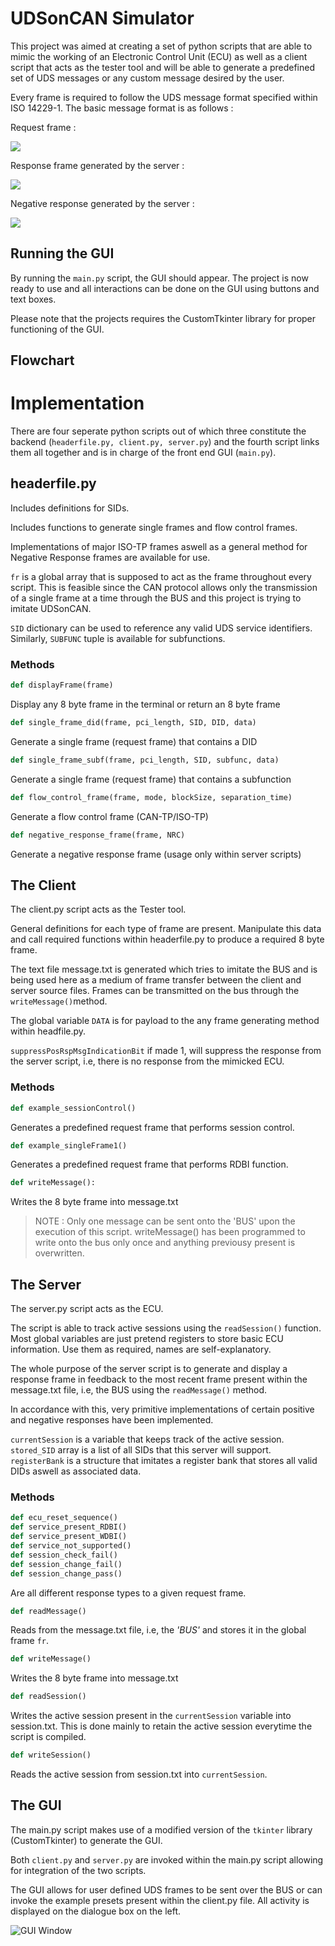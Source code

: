 # UDSonCAN Simulator

This project was aimed at creating a set of python scripts that are able to mimic the working of an Electronic Control Unit (ECU) as well as a client script that acts as the tester tool and will be able to generate a predefined set of UDS messages or any custom message desired by the user.

Every frame is required to follow the UDS message format specified within ISO 14229-1. The basic message format is as follows :

Request frame :

![](/media/message%20format%20request.png)

Response frame generated by the server :

![](/media/positive%20response.png)

Negative response generated by the server :

![](/media/negative%20response.png)

## Running the GUI

By running the `main.py` script, the GUI should appear. The project is now ready to use and all interactions can be done on the GUI using buttons and text boxes.

Please note that the projects requires the CustomTkinter library for proper functioning of the GUI.

## Flowchart

# Implementation

There are four seperate python scripts out of which three constitute the backend (`headerfile.py, client.py, server.py`) and the fourth script links them all together and is in charge of the front end GUI (`main.py`).

## headerfile.py

Includes definitions for SIDs.

Includes functions to generate single frames and flow control frames.

Implementations of major ISO-TP frames aswell as a general method for Negative Response frames are available for use.

`fr` is a global array that is supposed to act as the frame throughout every script. This is feasible since the CAN protocol allows only the transmission of a single frame at a time through the BUS and this project is trying to imitate UDSonCAN.

`SID` dictionary can be used to reference any valid UDS service identifiers.
Similarly, `SUBFUNC` tuple is available for subfunctions.

### Methods

```python
def displayFrame(frame)
```

Display any 8 byte frame in the terminal or return an 8 byte frame

```python
def single_frame_did(frame, pci_length, SID, DID, data)
```

Generate a single frame (request frame) that contains a DID

```python
def single_frame_subf(frame, pci_length, SID, subfunc, data)
```

Generate a single frame (request frame) that contains a subfunction

```python
def flow_control_frame(frame, mode, blockSize, separation_time)
```

Generate a flow control frame (CAN-TP/ISO-TP)

```python
def negative_response_frame(frame, NRC)
```

Generate a negative response frame (usage only within server scripts)

## The Client

The client.py script acts as the Tester tool.

General definitions for each type of frame are present.
Manipulate this data and call required functions within headerfile.py to produce a required 8 byte frame.

The text file message.txt is generated which tries to imitate the BUS and is being used here as a medium of frame transfer between the client and server source files. Frames can be transmitted on the bus through the `writeMessage()`method.

The global variable `DATA` is for payload to the any frame generating method within headfile.py.

`suppressPosRspMsgIndicationBit` if made 1, will suppress the response from the server script, i.e, there is no response from the mimicked ECU.

### Methods

```python
def example_sessionControl()
```

Generates a predefined request frame that performs session control.

```python
def example_singleFrame1()
```

Generates a predefined request frame that performs RDBI function.

```python
def writeMessage():
```

Writes the 8 byte frame into message.txt

> NOTE : Only one message can be sent onto the 'BUS' upon the execution of this script. writeMessage() has been programmed to write onto the bus only once and anything previousy present is overwritten.

## The Server

The server.py script acts as the ECU.

The script is able to track active sessions using the `readSession()` function.
Most global variables are just pretend registers to store basic ECU information. Use them as required, names are self-explanatory.

The whole purpose of the server script is to generate and display a response frame in feedback to the most recent frame present within the message.txt file, i.e, the BUS using the `readMessage()` method.

In accordance with this, very primitive implementations of certain positive and negative responses have been implemented.

`currentSession` is a variable that keeps track of the active session.
`stored_SID` array is a list of all SIDs that this server will support.
`registerBank` is a structure that imitates a register bank that stores all valid DIDs aswell as associated data.

### Methods

```python
def ecu_reset_sequence()
def service_present_RDBI()
def service_present_WDBI()
def service_not_supported()
def session_check_fail()
def session_change_fail()
def session_change_pass()
```

Are all different response types to a given request frame.

```python
def readMessage()
```

Reads from the message.txt file, i.e, the _'BUS'_ and stores it in the global frame `fr`.

```python
def writeMessage()
```

Writes the 8 byte frame into message.txt

```python
def readSession()
```

Writes the active session present in the `currentSession` variable into session.txt. This is done mainly to retain the active session everytime the script is compiled.

```python
def writeSession()
```

Reads the active session from session.txt into `currentSession`.

## The GUI

The main.py script makes use of a modified version of the `tkinter` library (CustomTkinter) to generate the GUI.

Both `client.py` and `server.py` are invoked within the main.py script allowing for integration of the two scripts.

The GUI allows for user defined UDS frames to be sent over the BUS or can invoke the example presets present within the client.py file. All activity is displayed on the dialogue box on the left.

![](/media/GUI.png "GUI Window")

